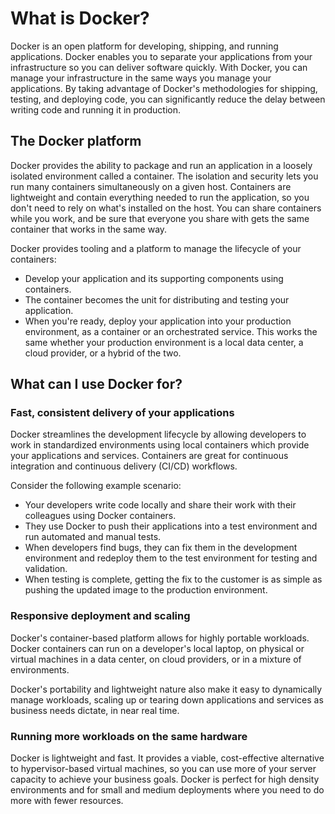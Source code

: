 # What is Docker?

Docker is an open platform for developing, shipping, and running applications. Docker enables you to separate your applications from your infrastructure so you can deliver software quickly. With Docker, you can manage your infrastructure in the same ways you manage your applications. By taking advantage of Docker's methodologies for shipping, testing, and deploying code, you can significantly reduce the delay between writing code and running it in production.

## The Docker platform

Docker provides the ability to package and run an application in a loosely isolated environment called a container. The isolation and security lets you run many containers simultaneously on a given host. Containers are lightweight and contain everything needed to run the application, so you don't need to rely on what's installed on the host. You can share containers while you work, and be sure that everyone you share with gets the same container that works in the same way.

Docker provides tooling and a platform to manage the lifecycle of your containers:

* Develop your application and its supporting components using containers.
* The container becomes the unit for distributing and testing your application.
* When you're ready, deploy your application into your production environment, as a container or an orchestrated service. This works the same whether your production environment is a local data center, a cloud provider, or a hybrid of the two.

## What can I use Docker for?

### Fast, consistent delivery of your applications

Docker streamlines the development lifecycle by allowing developers to work in standardized environments using local containers which provide your applications and services. Containers are great for continuous integration and continuous delivery (CI/CD) workflows.

Consider the following example scenario:

* Your developers write code locally and share their work with their colleagues using Docker containers.
* They use Docker to push their applications into a test environment and run automated and manual tests.
* When developers find bugs, they can fix them in the development environment and redeploy them to the test environment for testing and validation.
* When testing is complete, getting the fix to the customer is as simple as pushing the updated image to the production environment.

### Responsive deployment and scaling

Docker's container-based platform allows for highly portable workloads. Docker containers can run on a developer's local laptop, on physical or virtual machines in a data center, on cloud providers, or in a mixture of environments.

Docker's portability and lightweight nature also make it easy to dynamically manage workloads, scaling up or tearing down applications and services as business needs dictate, in near real time.

### Running more workloads on the same hardware

Docker is lightweight and fast. It provides a viable, cost-effective alternative to hypervisor-based virtual machines, so you can use more of your server capacity to achieve your business goals. Docker is perfect for high density environments and for small and medium deployments where you need to do more with fewer resources.
